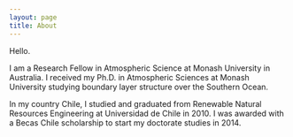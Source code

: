 ```yaml
---
layout: page
title: About
---
```


Hello.

I am a Research Fellow in Atmospheric Science at Monash University in Australia. I received my Ph.D. in Atmospheric Sciences at Monash University studying boundary layer structure over the Southern Ocean. 

In my country Chile, I studied and graduated from Renewable Natural Resources Engineering at Universidad de Chile in 2010. I was awarded with a Becas Chile scholarship to start my doctorate studies in 2014.

